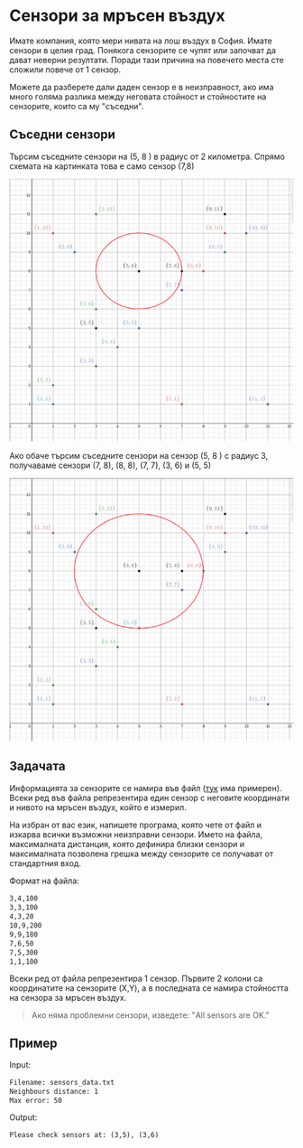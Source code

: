 # Сензори за мръсен въздух

Имате компания, която мери нивата на лош въздух в София. Имате сензори в целия град. Понякога сензорите се чупят или започват да дават неверни резултати. Поради тази причина на повечето места сте сложили повече от 1 сензор.

Можете да разберете дали даден сензор е в неизправност, ако има много голяма разлика между неговата стойност и стойностите на сензорите, които са му "съседни".

## Съседни сензори

Търсим съседните сензори на (5, 8 ) в радиус от 2 километра. Спрямо схемата на картинката това е само сензор (7,8)

![](distance2.png)

Ако обаче търсим съседните сензори на сензор (5, 8 ) с радиус 3, получаваме сензори (7, 8), (8, 8), (7, 7), (3, 6) и (5, 5)

![](distance3.png)

## Задачата

Информацията за сензорите се намира във файл ([тук](sensors_data1.txt) има примерен). Всеки ред във файла репрезентира един сензор с неговите координати и нивото на мръсен въздух, който е измерил.

На избран от вас език, напишете програма, която чете от файл и изкарва всички възможни неизправни сензори. Името на файла, максималната дистанция, която дефинира близки сензори и максималната позволена грешка между сензорите се получават от стандартния вход.

Формат на файла:

```
3,4,100
3,3,100
4,3,20
10,9,200
9,9,180
7,6,50
7,5,300
1,1,100
```

Всеки ред от файла репрезентира 1 сензор. Първите 2 колони са координатите на сензорите (X,Y), а в последната се намира стойността на сензора за мръсен въздух.

> Ако няма проблемни сензори, изведете: "All sensors are OK."

## Пример

Input:

```
Filename: sensors_data.txt
Neighbours distance: 1
Max error: 50
```

Output:

```
Please check sensors at: (3,5), (3,6)
```
